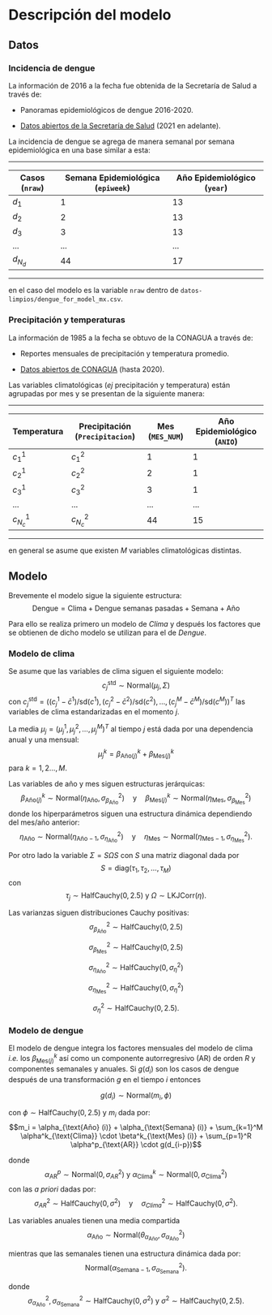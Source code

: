 # Descripción del modelo

## Datos

### Incidencia de dengue 
La información de 2016 a la fecha fue obtenida de la Secretaría de Salud a través de:

+ Panoramas epidemiológicos de dengue 2016-2020.

+ [Datos abiertos de la Secretaría de Salud](https://www.gob.mx/salud/documentos/datos-abiertos-bases-historicas-de-enfermedades-transmitidas-por-vector) (2021 en adelante).

La incidencia de dengue se agrega de manera semanal por semana epidemiológica en una base similar a esta: 

---
| Casos (`nraw`) | Semana Epidemiológica (`epiweek`) | Año Epidemiológico (`year`) |
|-------|--------|-----|
|$d_1$  |    1   |  13  |
|$d_2$  |    2   |  13  |
|$d_3$  |    3   |  13  |
| ...   | ...    | ... |
|$d_{N_d}$  |    44   |  17  |
---

en el caso del modelo es la variable `nraw` dentro de `datos-limpios/dengue_for_model_mx.csv`. 

### Precipitación y temperaturas

La información de 1985 a la fecha se obtuvo de la CONAGUA a través de:

+ Reportes mensuales de precipitación y temperatura promedio. 

+ [Datos abiertos de CONAGUA](https://www.gob.mx/salud/documentos/datos-abiertos-bases-historicas-de-enfermedades-transmitidas-por-vector) (hasta 2020).

Las variables climatológicas (_ej_ precipitación y temperatura) están agrupadas por mes y se presentan de la siguiente manera:

---
|Temperatura | Precipitación (`Precipitacion`) | Mes (`MES_NUM`) | Año Epidemiológico (`ANIO`) |
|-------|-------|--------|-----|
|$c^1_1$ |$c^2_1$ |    1   |  1  |
|$c^1_2$ |$c^2_2$ |    2   |  1  |
|$c^1_3$ |$c^2_3$ |    3   |  1  |
| ...    |  ...   |  ...   | ... |
|$c^1_{N_c}$ |$c^2_{N_c}$ |    44   |  15  |
---

en general se asume que existen $M$ variables climatológicas distintas.  

## Modelo

Brevemente el modelo sigue la siguiente estructura:
$$\textrm{Dengue} = \textrm{Clima} + \textrm{Dengue semanas pasadas} + \textrm{Semana} + \textrm{Año}$$

Para ello se realiza primero un modelo de _Clima_ y después los factores que se obtienen de dicho modelo se utilizan para el de _Dengue_. 


### Modelo de clima 

Se asume que las variables de clima siguen el siguiente modelo: 
$$c_j^{\textrm{std}} \sim \text{Normal}(\mu_j,\Sigma)$$
con $c_j^{\textrm{std}} = \Big( (c_j^1 - \bar{c}^1)/\text{sd}(c^1), (c_j^2 - \bar{c}^2)/\text{sd}(c^2),\dots, (c_j^{M} - \bar{c}^M)/\text{sd}(c^M) \Big)^T$ las variables de clima estandarizadas en el momento $j$. 

La media $\mu_j = (\mu_j^1,\mu_j^2,\dots, \mu_j^M)^T$ al tiempo $j$ está dada por una dependencia anual y una mensual:
$$\mu_j^k = \beta_{\text{Año} (j)}^k + \beta_{\text{Mes} (j)}^k$$
para $k = 1,2\dots, M$.

Las variables de año y mes siguen estructuras jerárquicas:
$$\beta_{\text{Año} (j)}^k  \sim \text{Normal}(\eta_{\text{Año}},\sigma^2_{\beta_\text{Año}}) \quad \text{y} \quad \beta_{\text{Mes} (j)}^k  \sim \text{Normal}(\eta_{\text{Mes}},\sigma^2_{\beta_\text{Mes}})$$
donde los hiperparámetros siguen una estructura dinámica dependiendo del mes/año anterior:
$$\eta_{\text{Año}} \sim \text{Normal}(\eta_{\text{Año} - 1},\sigma^2_{\eta_\text{Año}}) \quad \text{y} \quad \eta_{\text{Mes}} \sim \text{Normal}(\eta_{\text{Mes} - 1},\sigma^2_{\eta_\text{Mes}}).$$

Por otro lado la variable $\Sigma = S\Omega S$ con $S$ una matriz diagonal dada por 
$$S = \text{diag}(\tau_1, \tau_2, \dots, \tau_M)$$
con 
$$\tau_j \sim \text{HalfCauchy}(0,2.5) \text{ y } \Omega \sim \text{LKJCorr}(\eta).$$ 

Las varianzas siguen distribuciones Cauchy positivas:
$$\sigma^2_{\beta_\text{Año}} \sim \text{HalfCauchy}(0,2.5)$$

$$\sigma^2_{\beta_\text{Mes}} \sim \text{HalfCauchy}(0,2.5)$$

$$\sigma^2_{\eta_\text{Año}} \sim \text{HalfCauchy}(0,\sigma^2_{\eta})$$

$$\sigma^2_{\eta_\text{Mes}} \sim \text{HalfCauchy}(0,\sigma^2_{\eta})$$

$$\sigma^2_{\eta}  \sim \text{HalfCauchy}(0,2.5).$$

### Modelo de dengue

El modelo de dengue integra los factores mensuales del modelo de clima _i.e._ los $\beta_{\text{Mes} (j)}^k$ así como un componente autorregresivo (AR) de orden $R$ y componentes semanales y anuales. Si $g(d_{i})$ son los casos de dengue después de una transformación $g$ en el tiempo $i$ entonces

$$g(d_i) \sim \textrm{Normal}(m_i, \phi)$$

con $\phi \sim\text{HalfCauchy}(0, 2.5)$ y $m_i$ dada por:
$$m_i = \alpha_{\text{Año} (i)} + \alpha_{\text{Semana} (i)} + \sum_{k=1}^M \alpha^k_{\text{Clima}} \cdot \beta^k_{\text{Mes} (i)} + \sum_{p=1}^R \alpha^p_{\text{AR}} \cdot g(d_{i-p})$$

donde 
$$\alpha^p_{\text{AR}} \sim \text{Normal}(0, \sigma^2_{AR}) \text{ y } \alpha^k_{\text{Clima}} \sim \text{Normal}(0, \sigma^2_{\text{Clima}})$$ 
con las _a priori_ dadas por:
$$\sigma^2_{AR}\sim\text{HalfCauchy}(0, \sigma^2) \quad \text{y} \quad \sigma^2_{Clima}\sim\text{HalfCauchy}(0, \sigma^2).$$

Las variables anuales tienen una media compartida $$\alpha_{\text{Año}} \sim \text{Normal}(\theta_{\alpha_\text{Año}},\sigma^2_{\alpha_\text{Año}})$$

mientras que las semanales tienen una estructura dinámica dada por: $$\text{Normal}(\alpha_{\text{Semana} - 1},\sigma^2_{\alpha_\text{Semana}}).$$

donde $$\sigma^2_{\alpha_\text{Año}},\sigma^2_{\alpha_{\text{Semana}}}\sim\text{HalfCauchy}(0, \sigma^2) \text{ y  }\sigma^2\sim\text{HalfCauchy}(0, 2.5).$$ 